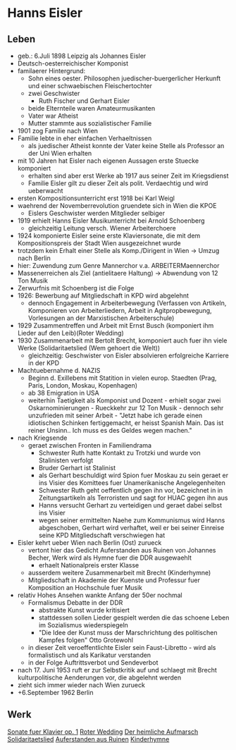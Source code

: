 
# Hanns Eisler
## Leben
- geb.: 6.Juli 1898 Leipzig als Johannes Eisler
- Deutsch-oesterreichischer Komponist
- familaerer Hintergrund:
  - Sohn eines oester. Philosophen juedischer-buergerlicher Herkunft und einer schwaebischen Fleischertochter
  - zwei Geschwister 
	  -	Ruth Fischer und Gerhart Eisler
  - beide Elternteile waren Amateurmusikanten
  - Vater war Atheist
  - Mutter stammte aus sozialistischer Familie
- 1901 zog Familie nach Wien 
- Familie lebte in eher einfachen Verhaeltnissen
  - als juedischer Atheist konnte der Vater keine Stelle als Professor an der Uni Wien erhalten
- mit 10 Jahren hat Eisler nach eigenen Aussagen erste Stuecke komponiert
  - erhalten sind aber erst Werke ab 1917 aus seiner Zeit im Kriegsdienst
  - Familie Eisler gilt zu dieser Zeit als polit. Verdaechtig und wird ueberwacht
- ersten Kompositionsunterricht erst 1918 bei Karl Weigl
- waehrend der Novemberrevolution gruendete sich in Wien die KPOE
  - Eislers Geschwister werden Mitglieder selbiger
- 1919 erhielt Hanns Eisler Musikunterricht bei Arnold Schoenberg
	 - gleichzeitig Leitung versch. Wiener Arbeiterchoere
- 1924 komponierte Eisler seine erste Klaviersonate, die mit dem Kompositionspreis der Stadt Wien ausgezeichnet wurde
 - trotzdem kein Erhalt einer Stelle als Komp./Dirigent in Wien
-> Umzug nach Berlin
 - hier: Zuwendung zum Genre Mannerchor v.a. ARBEITERMaennerchor
 - Massenerreichen als Ziel (antielitaere Haltung) -> Abwendung von 12 Ton Musik
  - Zerwurfnis mit Schoenberg ist die Folge
- 1926: Bewerbung auf Mitgliedschaft in KPD wird abgelehnt
	 - dennoch Engagement in Arbeiterbewegung (Verfassen von Artikeln, Komponieren von Arbeiterliedern, Arbeit in Agitpropbewegung, Vorlesungen an der Marxistischen Arbeiterschule)
- 1929 Zusammentreffen und Arbeit mit Ernst Busch (komponiert ihm Lieder auf den Leib)(Roter Wedding)
- 1930 Zusammenarbeit mit Bertolt Brecht, komponiert auch fuer ihn viele Werke (Solidaritaetslied (Wem gehoert die Welt))
	- gleichzeitig: Geschwister von Eisler absolvieren erfolgreiche Karriere in der KPD
- Machtuebernahme d. NAZIS
	 - Beginn d. Exillebens mit Statition in vielen europ. Staedten (Prag, Paris, London, Moskau, Kopenhagen)
	 - ab 38 Emigration in USA 
	 - weiterhin Taetigkeit als Komponist und Dozent 
	  - erhielt sogar zwei Oskarnominierungen 
	  - Rueckkehr zur 12 Ton Musik
	  - dennoch sehr unzufrieden mit seiner Arbeit 
	  - "Jetzt habe ich gerade einen idiotischen Schinken fertiggemacht, er heisst Spanish Main. Das ist reiner Unsinn.. Ich muss es des Geldes wegen machen."
- nach Kriegsende
	 - geraet zwischen Fronten in Familiendrama
		  - Schwester Ruth hatte Kontakt zu Trotzki und wurde von Stalinisten verfolgt
		  - Bruder Gerhart ist Stalinist
		  - als Gerhart beschuldigt wird Spion fuer Moskau zu sein geraet er ins Visier des Komittees fuer Unamerikanische Angelegenheiten
		  - Schwester Ruth geht oeffentlich gegen ihn vor, bezeichnet in in Zeitungsartikeln als Terroristen und sagt for HUAC gegen ihn aus
		  - Hanns versucht Gerhart zu verteidigen und geraet dabei selbst ins Visier
		  - wegen seiner ermittelten Naehe zum Kommunismus wird Hanns abgeschoben, Gerhart wird verhaftet, weil er bei seiner Einreise seine KPD Mitgliedschaft verschwiegen hat
- Eisler kehrt ueber Wien nach Berlin (Ost) zurueck
	 - vertont hier das Gedicht Auferstanden aus Ruinen von Johannes Becher, Werk wird als Hymne fuer die DDR ausgewaehlt
		  - erhaelt Nationalpreis erster Klasse
	 - ausserdem weitere Zusammenarbeit mit Brecht (Kinderhymne)
	 - Mitgliedschaft in Akademie der Kuenste und Professur fuer Komposition an Hochschule fuer Musik
- relativ Hohes Ansehen wankte Anfang der 50er nochmal
	 - Formalismus Debatte in der DDR
		  - abstrakte Kunst wurde kritisiert 
		  - stattdessen sollen Lieder gespielt werden die das schoene Leben im Sozialismus wiederspiegeln
		  -  "Die Idee der Kunst muss der Marschrichtung des politischen Kampfes folgen" Otto Grotewohl
	 - in dieser Zeit veroeffentlichte Eisler sein Faust-Libretto
	  - wird als formalistisch und als Karikatur verstanden 
  - in der Folge Auftrittsverbot und Sendeverbot
- nach 17. Juni 1953 ruft er zur Selbstkritik auf und schlaegt mit Brecht kulturpolitische Aenderungen vor, die abgelehnt werden
- zieht sich immer wieder nach Wien zurueck
- +6.September 1962 Berlin

## Werk
[Sonate fuer Klavier op. 1](https://www.youtube.com/watch?v=43ZjPU08seI)
[Roter Wedding](https://www.youtube.com/watch?v=9zC6mi4L5HQ&t=34s)
[Der heimliche Aufmarsch](https://www.youtube.com/watch?v=8S0I0J_fXLo&t=2s)
[Solidaritaetslied](https://www.youtube.com/watch?v=G8AaG5SSrdQ)
[Auferstanden aus Ruinen](https://www.youtube.com/watch?v=fZ6Y4B4QZfo)
[Kinderhymne](https://www.youtube.com/watch?v=a7GkiBcPz1s)



<!--stackedit_data:
eyJoaXN0b3J5IjpbMTUyNDg5NzYxOF19
-->